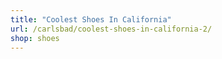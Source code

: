 ```yaml
---
title: "Coolest Shoes In California"
url: /carlsbad/coolest-shoes-in-california-2/
shop: shoes
---
```

